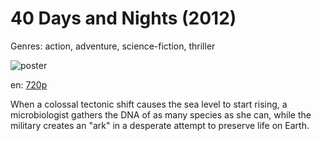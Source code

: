 # 40 Days and Nights (2012)

Genres: action, adventure, science-fiction, thriller

![poster](http://image.tmdb.org/t/p/w500/rpXZBeSJZhZtIS0BXjhsPKx7WtF.jpg)

en:
  [720p](magnet:?xt=urn:btih:5240AD65727E1FFBDC8A56831CF5E16879111634&tr=udp://glotorrents.pw:6969/announce&tr=udp://tracker.opentrackr.org:1337/announce&tr=udp://torrent.gresille.org:80/announce&tr=udp://tracker.openbittorrent.com:80&tr=udp://tracker.coppersurfer.tk:6969&tr=udp://tracker.leechers-paradise.org:6969&tr=udp://p4p.arenabg.ch:1337&tr=udp://tracker.internetwarriors.net:1337)
  


When a colossal tectonic shift causes the sea level to start rising, a microbiologist gathers the DNA of as many species as she can, while the military creates an "ark" in a desperate attempt to preserve life on Earth.